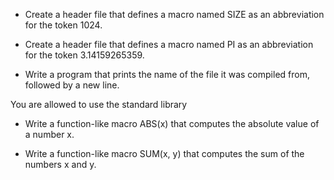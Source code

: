 * Create a header file that defines a macro named SIZE as an abbreviation for the token 1024.

* Create a header file that defines a macro named PI as an abbreviation for the token 3.14159265359.

* Write a program that prints the name of the file it was compiled from, followed by a new line.

You are allowed to use the standard library

* Write a function-like macro ABS(x) that computes the absolute value of a number x.

* Write a function-like macro SUM(x, y) that computes the sum of the numbers x and y.
